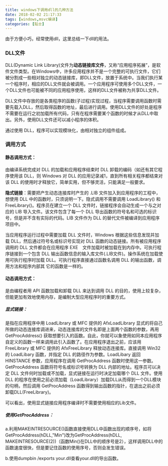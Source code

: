 ```yaml
---
title: windows下调用dll的几种方法
date: 2018-02-02 21:17:33
tags: [windows,msvc编译]
categories: [贴士]
---
```


由于方便小巧，经常使用dll，这里总结一下dll的用法。<!-- more -->

### **DLL文件**

DLL(Dynamic Link Library)文件为**动态链接库文件**，又称“应用程序拓展”，是软件文件类型。在Windows中，许多应用程序并不是一个完整的可执行文件，它们被分割成一些相对独立的动态链接库，即DLL文件，放置于系统中。当我们执行某一个程序时，相应的DLL文件就会被调用。一个应用程序可使用多个DLL文件，一个DLL文件也可能被不同的应用程序使用，这样的DLL文件被称为共享DLL文件。

DLL文件中存放的是各类程序的函数(子过程)实现过程，当程序需要调用函数时需要先载入DLL，然后取得函数的地址，最后进行调用。使用DLL文件的好处是程序不需要在运行之初加载所有代码，只有在程序需要某个函数的时候才从DLL中取出。另外，使用DLL文件还可以减小程序的体积。

通过使用 DLL，程序可以实现模块化，由相对独立的组件组成。

### **调用方式**

#### 静态调用方式：

由编译系统完成对 DLL 的加载和应用程序结束时 DLL 卸载的编码（如还有其它程序使用该 DLL，则 Windows 对 DLL 的应用记录减1，直到所有相关程序都结束对该 DLL 的使用时才释放它，简单实用，但不够灵活，只能满足一般要求。

**隐式链接**：需要把产生动态连接库时产生的 .LIB 文件加入到应用程序的工程中，想使用 DLL 中的函数时，只须说明一下。隐式调用不需要调用 LoadLibrary() 和 FreeLibrary()。程序员在建立一个 DLL 文件时，链接程序会自动生成一个与之对应的 LIB 导入文件。该文件包含了每一个 DLL 导出函数的符号名和可选的标识号，但是并不含有实际的代码。LIB 文件作为 DLL 的替代文件被编译到应用程序项目中。

当应用程序运行过程中需要加载 DLL 文件时，Windows 根据这些信息发现并加载 DLL，然后通过符号名或标识号实现对 DLL 函数的动态链接。所有被应用程序调用的 DLL 文件都会在应用程序 EXE　文件加载时被加载在到内存中。可执行程序链接到一个包含 DLL 输出函数信息的输入库文件(.LIB文件)。操作系统在加载使用可执行程序时加载 DLL。可执行程序直接通过函数名调用 DLL 的输出函数，调用方法和程序内部其 它的函数是一样的。

#### 动态调用方式：

是由编程者用 API 函数加载和卸载 DLL 来达到调用 DLL 的目的，使用上较复杂，但能更加有效地使用内存，是编制大型应用程序时的重要方式。

##### **显式链接**：

是指在应用程序中用 LoadLibrary 或 MFC 提供的 AfxLoadLibrary 显式的将自己所做的动态连接库调进来，动态连接库的文件名即是上面两个函数的参数，再用 GetProcAddress() 获取想要引入的函数。自此，你就可以象使用如同本应用程序自定义的函数一样来调用此引入函数了。在应用程序退出之前，应该用 FreeLibrary 或 MFC 提供的 AfxFreeLibrary 释放动态连接库。直接调用 Win32 的 LoadLibary 函数，并指定 DLL 的路径作为参数。LoadLibary 返回 HINSTANCE 参数，应用程序在调用 GetProcAddress 函数时使用这一参数。GetProcAddress 函数将符号名或标识号转换为 DLL 内部的地址。程序员可以决定 DLL 文件何时加载或不加载，显式链接在运行时决定加载哪个 DLL 文件。使用 DLL 的程序在使用之前必须加载（LoadLibrary）加载DLL从而得到一个DLL模块的句柄，然后调用 GetProcAddress 函数得到输出函数的指针，在退出之前必须卸载DLL(FreeLibrary)。

可以看出，使用显式链接应用程序编译时不需要使用相应的Lib文件。

##### **使用GetProcAddress**：

a.利用MAKEINTRESOURCE()函数直接使用DLL中函数出现的顺序号，如将GetProcAddress(hDLL,"Min")改为GetProcAddress(hDLL, MAKEINTRESOURCE(2))（函数Min()在DLL中的顺序号是2），这样调用DLL中的函数速度很快，但是要记住函数的使用序号，否则会发生错误。

b.使用dumpbin /exports your.dll查看your.dll的导出函数。